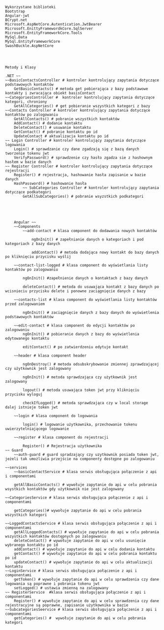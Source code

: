 	Wykorzystane biblioteki
	Bootstrap  
	Angular-jwt  
	BCrypt.net  
	Microsoft.AspNetCore.Autentication.JwtBearer  
	Microsoft.EnittyFramewordkCore.SqlServer  
	Microsoft.EntityFrameworkCore.Tools  
	MySql.Data  
	MySql.EntityFrameworkCore  
	SwashBuckle.AspNetCore  




	Metody i Klasy

	.NET ~~
	~~BasicContactsController # kontroler kontrolujący zapytania dotyczące podstawowych kontaktów
		GetBasicContacts() # metoda get pobierająca z bazy podstawowe kontakty i zwracająca obiekt basisContact
	~~CategoriesController #  kontroler kontrolujący zapytania dotyczące kategori, chroniony
		GetAllCategories() # get pobieranie wszystkich kategori z bazy 
	~~Contacts Controller # kontroler kontrolujący zapytania dotyczące  kontaktów po zalogowaniu
		GetAllContacts() # pobranie wszystkich kontaktów
		AddContact() # dodanie kontaktu
		DeleteContact() # usuwanie kontaktu
		GetContact() # pobranie kontaktu po id
		UpdateContact # aktualizacja kontaktu po id
	~~ Login Controller # kontroler kontrolujący zapytania dotyczące logowania
		Login() # sprawdzanie czy dane zgadzają się z bazą danych tworzenie tokenu jwt
		VerifyPassword() # sprawdzenie czy hasło zgadza sie z hashownym hasłem w bazie danych
	~~ Register Controller # kontroler kontrolujący zapytania dotyczące rejestracji
		Register() # rejestracja, hashowanie hasła zapisanie w bazie danych
		HashPassword() # hashowanie hasła
			~~ SubCategories Controller # kontroler kontrolujący zapytania dotyczące podkategori
			GetAllSubCategories() # pobranie wsyzstkich podkategori
	
	
	


		Angular ~~
		~~Components
			~~add-contact # klasa component do dodawania nowych kontaktów

				ngOnInit() # zapełnianie danych o kategoriach i pod kategoriach z bazy danych

				addContact() # metoda dodająca nowy kontakt do bazy danych po kliknięciu przycisku wyślij

		~~contact-list-logged # klasa component do wyświetlania listy kontaktów po zalogowaniu

			ngOnInit() #zapełnienie danych o kontaktach z bazy danych

			deleteContact() # metoda do usuwająca kontakt z bazy danych po wcisnieciu przycisku delete i ponowne zaciągnięcie danych z bazy

		~~contacts-list # klasa component do wyświetlania listy kontaktów przed zalogowaniem

			ngOnInit() # zaciągnięcie danych z bazy danych do wyświetlenia podstawowych kontaktów

		~~edit-contact # klasa component do edycji kontaktów po zalogowaniu
			ngOnInit() # pobieranie danych z bazy do wyświetlenia edytowanego kontaktu

			editContact() # po zatwierdzeniu edytuje kontakt

		~~header # klasa component header 

			ngOnDestroy() # metoda odsubskrybowanie zmiennej zprawdzającej czy użytkownik jest zalogowany

			ngOnInit() # metoda sprawdzająca czy użytkownik jest zalogowany

			logout() # metoda usuwająca token jwt przy kliknięciu przycisku wyloguj

			checkIfLogged() # metoda sprawdzająca czy w local storage dalej istnieje token jwt

		~~login # klasa component do logowania
		
			login() # logowanie użytkownika, przechowanie tokenu uwierzytelniającego logowanie

		~~register # klasa component do rejestracji
		
			Register() # Rejestracja użytkownika
	~~ Guard
		~~auth-guard # guard spradzający czy uzytkownik posiada token jwt, jeżeli tak umożliwia przejście na componenty dostępne po zalogowaniu
		
	~~services
		~~basicContactService # klasa serwis obsługująca połączenie z api i componentami
		
		getAllBasicContacts() # wywołuje zapytanie do api w celu pobrania wsystkich kontaktów gdy użytkownik nie jest zalogowany
	
	~~CategoriesService # klasa serwis obsługująca połączenie z api i componentami 

		getCategories()# wywołuje zapytanie do api w celu pobrania wszystkich kategori

	~~LoggedContactsService # klasa serwis obsługująca połączenie z api i componentami 
		getAllLoggedContacts() # wywołuje zapytanie do api w celu pobrania wszystkich kontaktów dostępnych po zalogowaniu
		deleteContact() # wywołuje zapytanie do api w celu usunięcie wybranego kontaktu po id
		addContact() # wywołuje zapytanie do api w celu dodania kontaktu 
		getContact() # wywołuje zapytanie do api w celu pobrania kontaktu po id
		updateContact() # wywołuje zapytanie do api w celu aktualizacji kontaktu
	~~LoginService # klasa serwis obsługująca połączenie z api i componentami 
		getToken() # wywołuje zapytanie do api w celu sprawdzenia czy dane logowania są poprawne i pobrania tokenu jwt
		setLogged() # ustawia zmienną na zalogowany
	~~ RegisterService  #klasa serwis obsługująca połączenie z api i componentami 
		Register() # wywołuje zapytanie do api w celu sprawdzenia czy dane rejestracyjne są poprawne, zapisanie użytkownika w bazie
	~~SubcategoriesSeervice # klasa serwis obsługująca połączenie z api i componentami 
		getCategories() #  wywołuje zapytanie do api w celu pobrania kategori



	
		
		
